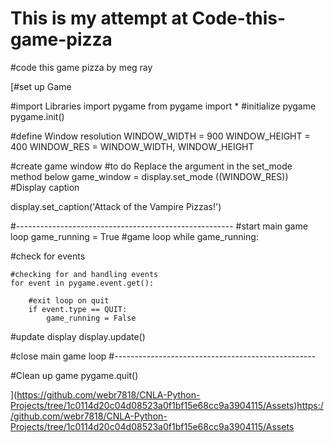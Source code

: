 # This is my attempt at Code-this-game-pizza
#code this game pizza by meg ray


[#set up Game

#import Libraries
import pygame
from pygame import *
#initialize pygame
pygame.init()

#define Window resolution
WINDOW_WIDTH = 900
WINDOW_HEIGHT = 400
WINDOW_RES = WINDOW_WIDTH, WINDOW_HEIGHT

#create game window
#to do Replace the argument in the set_mode method below
game_window = display.set_mode ((WINDOW_RES))
#Display caption

display.set_caption('Attack of the Vampire Pizzas!')

#------------------------------------------------------
#start main game loop
game_running = True
#game loop
while game_running:

#check for events
    
    #checking for and handling events
    for event in pygame.event.get():
        
        #exit loop on quit
        if event.type == QUIT:
            game_running = False

#update display
    display.update()
            
#close main game loop
#--------------------------------------------------
    
#Clean up game
pygame.quit()
            
](https://github.com/webr7818/CNLA-Python-Projects/tree/1c0114d20c04d08523a0f1bf15e68cc9a3904115/Assets)https://github.com/webr7818/CNLA-Python-Projects/tree/1c0114d20c04d08523a0f1bf15e68cc9a3904115/Assets
